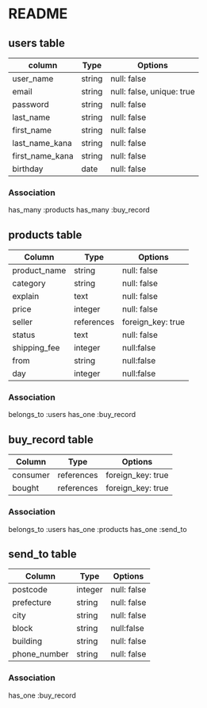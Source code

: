 # README

## users table

| column          | Type    | Options                   |
|-----------------|---------|---------------------------|
| user_name       | string  | null: false               |
| email           | string  | null: false, unique: true |
| password        | string  | null: false               |
| last_name       | string  | null: false               |
| first_name      | string  | null: false               |
| last_name_kana  | string  | null: false               |
| first_name_kana | string  | null: false               |
| birthday        | date    | null: false               |

### Association
  has_many :products
  has_many :buy_record


## products table

| Column       | Type        | Options           |
|--------------|-------------|-------------------|
| product_name | string      | null: false       |
| category     | string      | null: false       |
| explain      | text        | null: false       |
| price        | integer     | null: false       |
| seller       | references  | foreign_key: true |
| status       | text        | null: false       |
| shipping_fee | integer     | null:false        |
| from         | string      | null:false        |
| day          | integer     | null:false        |

### Association
  belongs_to :users
  has_one :buy_record


## buy_record table

| Column   | Type        | Options           | 
|----------|-------------|-------------------|
| consumer | references  | foreign_key: true |
| bought   | references  | foreign_key: true | 

### Association
  belongs_to :users
  has_one :products
  has_one :send_to


## send_to table

| Column       | Type    | Options     |
|--------------|---------|-------------|
| postcode     | integer | null: false |
| prefecture   | string  | null: false |
| city         | string  | null: false |
| block        | string  | null:false  |
| building     | string  | null: false |
| phone_number | string  | null: false |

### Association
  has_one :buy_record

  